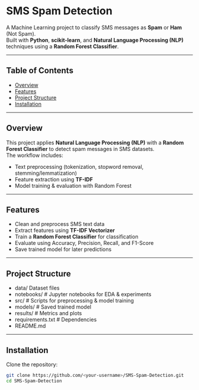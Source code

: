 #  SMS Spam Detection

A Machine Learning project to classify SMS messages as **Spam** or **Ham** (Not Spam).  
Built with **Python**, **scikit-learn**, and **Natural Language Processing (NLP)** techniques using a **Random Forest Classifier**.

---

##  Table of Contents
- [Overview](#overview)
- [Features](#features)
- [Project Structure](#project-structure)
- [Installation](#installation)

---

##  Overview
This project applies **Natural Language Processing (NLP)** with a **Random Forest Classifier** to detect spam messages in SMS datasets.  
The workflow includes:
- Text preprocessing (tokenization, stopword removal, stemming/lemmatization)
- Feature extraction using **TF-IDF**
- Model training & evaluation with Random Forest

---

##  Features
- Clean and preprocess SMS text data  
- Extract features using **TF-IDF Vectorizer**  
- Train a **Random Forest Classifier** for classification  
- Evaluate using Accuracy, Precision, Recall, and F1-Score  
- Save trained model for later predictions  

---

##  Project Structure
- data/ Dataset files
- notebooks/ # Jupyter notebooks for EDA & experiments
- src/ # Scripts for preprocessing & model training
- models/ # Saved trained model
- results/ # Metrics and plots
- requirements.txt # Dependencies
- README.md
---

##  Installation
Clone the repository:
```bash
git clone https://github.com/<your-username>/SMS-Spam-Detection.git
cd SMS-Spam-Detection
